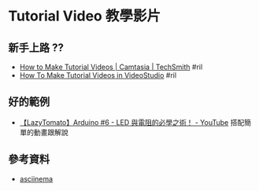# Tutorial Video 教學影片

## 新手上路 ??

  - [How to Make Tutorial Videos \| Camtasia \| TechSmith](https://www.techsmith.com/tutorial-camtasia-how-to-make-a-video-tutorial.html) #ril
  - [How To Make Tutorial Videos in VideoStudio](https://www.videostudiopro.com/en/tips/make/tutorial-video-maker/) #ril

## 好的範例

  - [【LazyTomato】Arduino \#6 \- LED 與電阻的必學之術！ \- YouTube](https://www.youtube.com/watch?v=cWEJMusT-hI) 搭配簡單的動畫跟解說

## 參考資料

  - [asciinema](asciinema.md)
